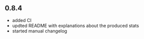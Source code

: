 ## 0.8.4
 - added CI
 - updted README with explanations about the produced stats
 - started manual changelog
